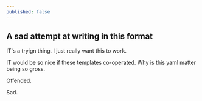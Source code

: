 ```yaml
---
published: false
---
```

## A sad attempt at writing in this format

IT's a tryign thing. I just really want this to work.

IT would be so nice if these templates co-operated. Why is this yaml matter being so gross.

Offended. 

Sad.